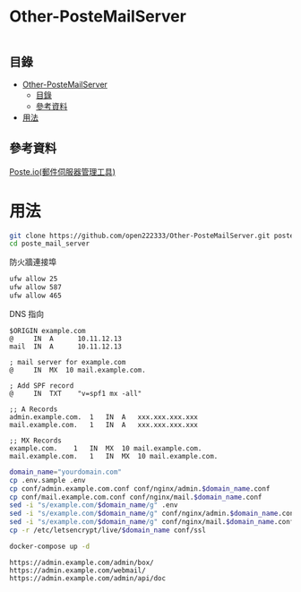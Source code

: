 # Other-PosteMailServer

```
```

## 目錄

- [Other-PosteMailServer](#other-postemailserver)
  - [目錄](#目錄)
  - [參考資料](#參考資料)
- [用法](#用法)

## 參考資料

[Poste.io(郵件伺服器管理工具)](https://github.com/open222333/Other-Note/blob/main/03_%E4%BC%BA%E6%9C%8D%E5%99%A8%E6%9C%8D%E5%8B%99/MailServer(%E9%83%B5%E7%AE%B1%E4%BC%BA%E6%9C%8D%E5%99%A8)/Poste.io(%E9%83%B5%E4%BB%B6%E4%BC%BA%E6%9C%8D%E5%99%A8%E7%AE%A1%E7%90%86%E5%B7%A5%E5%85%B7).md)

# 用法

```bash
git clone https://github.com/open222333/Other-PosteMailServer.git poste_mail_server
cd poste_mail_server
```

防火牆連接埠

```bash
ufw allow 25
ufw allow 587
ufw allow 465
```

DNS 指向

```
$ORIGIN example.com
@     IN  A      10.11.12.13
mail  IN  A      10.11.12.13

; mail server for example.com
@     IN  MX  10 mail.example.com.

; Add SPF record
@     IN  TXT    "v=spf1 mx -all"
```

```
;; A Records
admin.example.com.	1	IN	A	xxx.xxx.xxx.xxx
mail.example.com.	1	IN	A	xxx.xxx.xxx.xxx

;; MX Records
example.com.	1	IN	MX	10 mail.example.com.
mail.example.com.	1	IN	MX	10 mail.example.com.
```

```bash
domain_name="yourdomain.com"
cp .env.sample .env
cp conf/admin.example.com.conf conf/nginx/admin.$domain_name.conf
cp conf/mail.example.com.conf conf/nginx/mail.$domain_name.conf
sed -i "s/example.com/$domain_name/g" .env
sed -i "s/example.com/$domain_name/g" conf/nginx/admin.$domain_name.conf
sed -i "s/example.com/$domain_name/g" conf/nginx/mail.$domain_name.conf
cp -r /etc/letsencrypt/live/$domain_name conf/ssl
```

```bash
docker-compose up -d
```

```
https://admin.example.com/admin/box/
https://admin.example.com/webmail/
https://admin.example.com/admin/api/doc
```